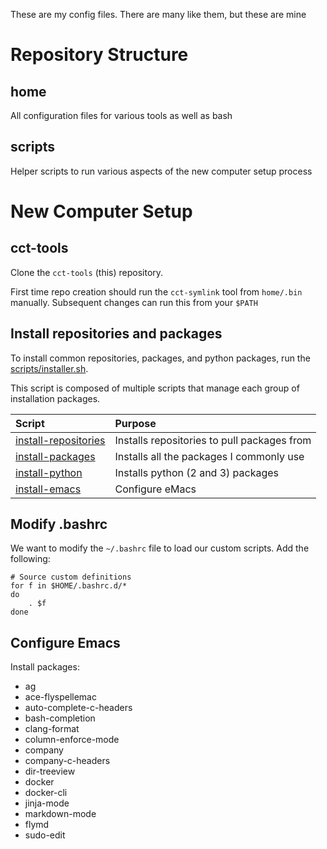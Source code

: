 These are my config files.  There are many like them, but these are mine

# Repository Structure

## home

All configuration files for various tools as well as bash

## scripts

Helper scripts to run various aspects of the new computer setup process

# New Computer Setup

## cct-tools

Clone the `cct-tools` (this) repository.

First time repo creation should run the `cct-symlink` tool from `home/.bin` manually.
Subsequent changes can run this from your `$PATH`

## Install repositories and packages

To install common repositories, packages, and python packages, run the [scripts/installer.sh](scripts/installer.sh).

This script is composed of multiple scripts that manage each group of installation packages.

| Script | Purpose |
|:--|:--|
| [install-repositories](scripts/install-repositories.sh) | Installs repositories to pull packages from |
| [install-packages](scripts/install-packages.sh) | Installs all the packages I commonly use |
| [install-python](scripts/install-python.sh) | Installs python (2 and 3) packages |
| [install-emacs](scripts/install-emacs.sh) | Configure eMacs |


## Modify .bashrc

We want to modify the `~/.bashrc` file to load our custom scripts.  Add the following:

    # Source custom definitions
    for f in $HOME/.bashrc.d/*
    do
    	. $f
    done


## Configure Emacs

Install packages:

- ag
- ace-flyspellemac
- auto-complete-c-headers
- bash-completion
- clang-format
- column-enforce-mode
- company
- company-c-headers
- dir-treeview
- docker
- docker-cli
- jinja-mode
- markdown-mode
- flymd
- sudo-edit
